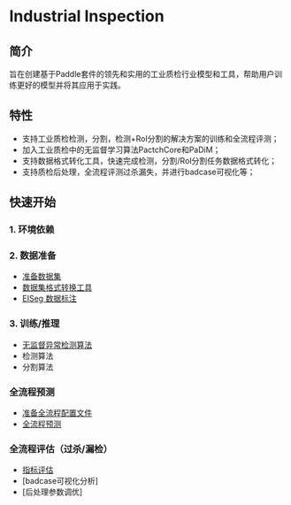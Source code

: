 # **Industrial Inspection**
## 简介

旨在创建基于Paddle套件的领先和实用的工业质检行业模型和工具，帮助用户训练更好的模型并将其应用于实践。

## 特性
   * 支持工业质检检测，分割，检测+RoI分割的解决方案的训练和全流程评测；
   * 加入工业质检中的无监督学习算法PactchCore和PaDiM；
   * 支持数据格式转化工具，快速完成检测，分割/RoI分割任务数据格式转化；
   * 支持质检后处理，全流程评测过杀漏失，并进行badcase可视化等；

## 快速开始
### 1. 环境依赖

### 2. 数据准备
   * [准备数据集](./data/prepare_data.md)
   * [数据集格式转换工具](./data/conver_tools.md)
   * [EISeg 数据标注](https://github.com/PaddlePaddle/PaddleSeg/tree/release/2.7/EISeg)

### 3. 训练/推理
   * [无监督异常检测算法](./uad/README.md)
   * 检测算法
   * 分割算法
    
### 全流程预测
   * [准备全流程配置文件](./end2end/parse_config.md)
   * [全流程预测](./end2end/predict.md)

### 全流程评估（过杀/漏检）
   * [指标评估](./end2end/predict.md)
   * [badcase可视化分析]
   * [后处理参数调优]
